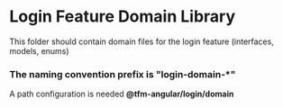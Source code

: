 # Login Feature Domain Library
This folder should contain domain files for the login feature (interfaces, models, enums)

### The naming convention prefix is "**login-domain-***"
A path configuration is needed  **@tfm-angular/login/domain**

